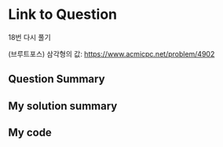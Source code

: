# Link to Question

18번 다시 풀기

(브루트포스) 삼각형의 값: https://www.acmicpc.net/problem/4902

## Question Summary

## My solution summary

## My code
